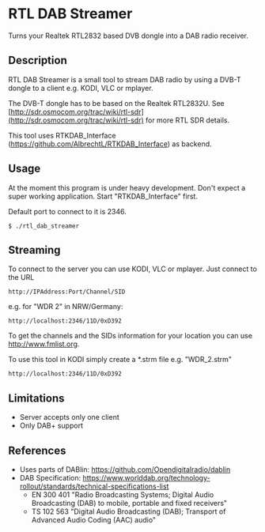 RTL DAB Streamer
===================
Turns your Realtek RTL2832 based DVB dongle into a DAB radio receiver.

Description
-----------
RTL DAB Streamer is a small tool to stream DAB radio by using a DVB-T dongle to a client e.g. KODI, VLC or mplayer.

The DVB-T dongle has to be based on the Realtek RTL2832U.
See [http://sdr.osmocom.org/trac/wiki/rtl-sdr](http://sdr.osmocom.org/trac/wiki/rtl-sdr) for more RTL SDR details.

This tool uses RTKDAB_Interface (https://github.com/AlbrechtL/RTKDAB_Interface) as backend.

Usage
-----
At the moment this program is under heavy development. Don't expect a super working application.
Start "RTKDAB_Interface" first.

Default port to connect to it is 2346.

    $ ./rtl_dab_streamer

Streaming
---------
To connect to the server you can use KODI, VLC or mplayer. Just connect to the URL 

    http://IPAddress:Port/Channel/SID

e.g. for "WDR 2" in NRW/Germany:

    http://localhost:2346/11D/0xD392

To get the channels and the SIDs information for your location you can use http://www.fmlist.org.

To use this tool in KODI simply create a *.strm file e.g. "WDR_2.strm"
 
    http://localhost:2346/11D/0xD392

Limitations
--------------
- Server accepts only one client
- Only DAB+ support

References
--------------
- Uses parts of DABlin: https://github.com/Opendigitalradio/dablin
- DAB Specification: https://www.worlddab.org/technology-rollout/standards/technical-specifications-list
  - EN 300 401 "Radio Broadcasting Systems; Digital Audio Broadcasting (DAB) to mobile, portable and fixed receivers"
  - TS 102 563 "Digital Audio Broadcasting (DAB); Transport of Advanced Audio Coding (AAC) audio"
